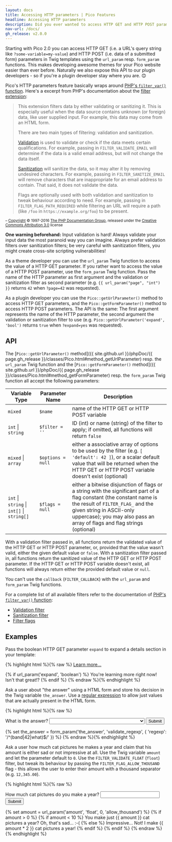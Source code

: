 ```yaml
---
layout: docs
title: Accessing HTTP parameters | Pico Features
headline: Accessing HTTP parameters
description: Did you ever wanted to access HTTP GET and HTTP POST parameters in your theme?
nav-url: /docs/
gh_release: v2.0.0
---
```


Starting with Pico 2.0 you can access HTTP GET (i.e. a URL's query string like `?some-variable=my-value`) and HTTP POST (i.e. data of a submitted form) parameters in Twig templates using the `url_param` resp. `form_param` functions. This makes developing awesome themes for your Pico website easier than ever before. Naturally we also expose this API to our plugin developers - so if you're a plugin developer stay where you are. 😊

Pico's HTTP parameters feature basically wraps around [PHP's `filter_var()` function](https://secure.php.net/manual/en/function.filter-var.php). Here's a excerpt from PHP's documentation about the [filter extension](https://secure.php.net/manual/en/intro.filter.php):

> This extension filters data by either validating or sanitizing it. This is especially useful when the data source contains unknown (or foreign) data, like user supplied input. For example, this data may come from an HTML form.
> 
> There are two main types of filtering: validation and sanitization.
> 
> [Validation](https://php.net/manual/en/filter.filters.validate.php) is used to validate or check if the data meets certain qualifications. For example, passing in `FILTER_VALIDATE_EMAIL` will determine if the data is a valid email address, but will not change the data itself.
> 
> [Sanitization](https://php.net/manual/en/filter.filters.sanitize.php) will sanitize the data, so it may alter it by removing undesired characters. For example, passing in `FILTER_SANITIZE_EMAIL` will remove characters that are inappropriate for an email address to contain. That said, it does not validate the data.
> 
> Flags are optionally used with both validation and sanitization to tweak behaviour according to need. For example, passing in `FILTER_FLAG_PATH_REQUIRED` while filtering an URL will require a path (like `/foo` in `https://example.org/foo`) to be present.

<small>– [Copyright](https://secure.php.net/manual/en/copyright.php) © 1997-2016 [The PHP Documentation Group](https://secure.php.net/credits.php), released under the [Creative Commons Attribution 3.0](https://creativecommons.org/licenses/by/3.0/) license</small>

**One warning beforehand:** Input validation is hard! Always validate your input data the most paranoid way you can imagine. Always prefer validation filters over sanitization filters; be very careful with sanitization filters, you might create cross-site scripting vulnerabilities!

As a theme developer you can use the `url_param` Twig function to access the value of a HTTP GET parameter. If you rather want to access the value of a HTTP POST parameter, use the `form_param` Twig function. Pass the name of the HTTP parameter as first argument and the validation or sanitization filter as second parameter (e.g. `{{ url_param("page", "int") }}` returns `42` when `?page=42` was requested).

As a plugin developer you can use the `Pico::getUrlParameter()` method to access HTTP GET parameters, and the `Pico::getFormParameter()` method to access HTTP POST parameters. The API is the same: The first argument represents the name of the HTTP parameter, the second argument the validation or sanitization filter to use (e.g. `Pico::getUrlParameter('expand', 'bool')` returns `true` when `?expand=yes` was requested).

## API

The [`Pico::getUrlParameter()` method]({{ site.github.url }}/phpDoc/{{ page.gh_release }}/classes/Pico.html#method_getUrlParameter) resp. the `url_param` Twig function and the [`Pico::getFormParameter()` method]({{ site.github.url }}/phpDoc/{{ page.gh_release }}/classes/Pico.html#method_getFormParameter) resp. the `form_param` Twig function all accept the following parameters:

| Variable Type | Parameter Name | Description |
| ------------- | -------------- | ----------- |
| `mixed` | `$name` | name of the HTTP GET or HTTP POST variable |
| `int` \| `string` | `$filter = ''` | ID (int) or name (string) of the filter to apply; if omitted, all functions will return `false` |
| `mixed` \| `array` | `$options = null` | either a associative array of options to be used by the filter (e.g. `[ 'default': 42 ]`), or a scalar default value that will be returned when the HTTP GET or HTTP POST variable doesn't exist (optional) |
| `int` \| `string` \| `int[]` \| `string[]` | `$flags = null` | either a bitwise disjunction of flags or a string with the significant part of a flag constant (the constant name is the result of `FILTER_FLAG_` and the given string in ASCII-only uppercase); you may also pass an array of flags and flag strings (optional) |

With a validation filter passed in, all functions return the validated value of the HTTP GET or HTTP POST parameter, or, provided that the value wasn't valid, either the given default value or `false`. With a sanitization filter passed in, all functions return the sanitized value of the HTTP GET or HTTP POST parameter. If the HTTP GET or HTTP POST variable doesn't exist, all functions will always return either the provided default value or `null`.

You can't use the `callback` (`FILTER_CALLBACK`) with the `url_param` and `form_param` Twig functions.

For a complete list of all available filters refer to the documentation of [PHP's `filter_var()` function](https://secure.php.net/manual/en/function.filter-var.php):

* [Validation filter](https://secure.php.net/manual/en/filter.filters.validate.php)
* [Sanitization filter](https://php.net/manual/en/filter.filters.sanitize.php)
* [Filter flags](https://secure.php.net/manual/en/filter.filters.flags.php)

## Examples

Pass the boolean HTTP GET parameter `expand` to expand a details section in your template:

{% highlight html %}{% raw %}
<a href="{{ current_page.id|link('expand=yes') }}">Learn more...</a>

{% if url_param('expand', 'boolean') %}
    You're learning more right now! Isn't that great!?
{% endif %}
{% endraw %}{% endhighlight %}

Ask a user about "the answer" using a HTML form and store his decision in the Twig variable `the_answer`. Use a [regular expression](https://en.wikipedia.org/wiki/Regular_expression) to allow just values that are actually present in the HTML form.

{% highlight html %}{% raw %}
<form action="" method="POST">
    <label for="the_answer">What is the answer?</label>
    <select id="the_answer" name="the_answer">
        <option></option>
        <option value="band">a Northern Irish hard rock and blues-rock band</option>
        <option value="42">42</option>
        <option value="what">What the hell are you talking about?</option>
    </select>
    <input type="submit" />
</form>

{% set the_answer = form_param('the_answer', 'validate_regexp', { 'regexp': '/^(band|42|what)$/' }) %}
{% endraw %}{% endhighlight %}

Ask a user how much cat pictures he makes a year and claim that his amount is either sad or not impressive at all. Use the Twig variable `amount` and let the parameter default to `0`. Use the `FILTER_VALIDATE_FLOAT` (`float`) filter, but tweak its behaviour by passing the `FILTER_FLAG_ALLOW_THOUSAND` flag - this allows the user to enter their amount with a thousand separator (e.g. `12,345.00`).

{% highlight html %}{% raw %}
<form action="" method="GET">
    <label for="amount">How much cat pictures do you make a year?</label>
    <input id="amount" name="amount" type="text" />
    <input type="submit" />
</form>

{% set amount = url_param('amount', 'float', 0, 'allow_thousand') %}
{% if amount > 0 %}
    {% if amount < 10 %}
        You make just {{ amount }} cat pictures a year? Oh, that's sad... :-(
    {% else %}
        Impressive... Not! I make {{ amount * 2 }} cat pictures a year!
    {% endif %}
{% endif %}
{% endraw %}{% endhighlight %}
